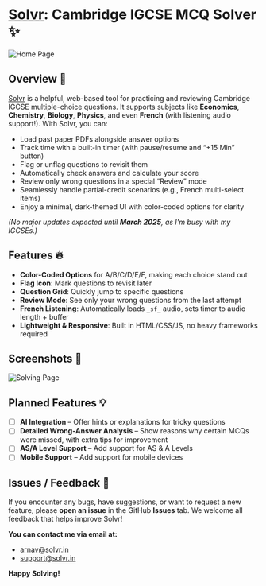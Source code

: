 # [Solvr](https://solvr.in): Cambridge IGCSE MCQ Solver ✨  
![Home Page](https://i.ibb.co/bQtdc6G/home.png)

## Overview 🚀

[Solvr](https://solvr.in) is a helpful, web-based tool for practicing and reviewing Cambridge IGCSE multiple-choice questions. It supports subjects like **Economics**, **Chemistry**, **Biology**, **Physics**, and even **French** (with listening audio support!). With Solvr, you can:

- Load past paper PDFs alongside answer options  
- Track time with a built-in timer (with pause/resume and “+15 Min” button)  
- Flag or unflag questions to revisit them  
- Automatically check answers and calculate your score  
- Review only wrong questions in a special “Review” mode  
- Seamlessly handle partial-credit scenarios (e.g., French multi-select items)  
- Enjoy a minimal, dark-themed UI with color-coded options for clarity 

*(No major updates expected until **March 2025**, as I'm busy with my IGCSEs.)*

## Features 🔥

- **Color-Coded Options** for A/B/C/D/E/F, making each choice stand out  
- **Flag Icon**: Mark questions to revisit later  
- **Question Grid**: Quickly jump to specific questions  
- **Review Mode**: See only your wrong questions from the last attempt  
- **French Listening**: Automatically loads `_sf_` audio, sets timer to audio length + buffer  
- **Lightweight & Responsive**: Built in HTML/CSS/JS, no heavy frameworks required  

## Screenshots 📸

![Solving Page](https://i.ibb.co/G3BxbL3/solving.png)

## Planned Features 💡

- [ ] **AI Integration** – Offer hints or explanations for tricky questions  
- [ ] **Detailed Wrong-Answer Analysis** – Show reasons why certain MCQs were missed, with extra tips for improvement
- [ ] **AS/A Level Support** – Add support for AS & A Levels
- [ ] **Mobile Support** – Add support for mobile devices  

## Issues / Feedback 🔧

If you encounter any bugs, have suggestions, or want to request a new feature, please **open an issue** in the GitHub **Issues** tab. We welcome all feedback that helps improve Solvr!

**You can contact me via email at:**  
- arnav@solvr.in  
- support@solvr.in 

**Happy Solving!**
